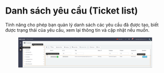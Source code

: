 # Danh sách yêu cầu (Ticket list)

Tính năng cho phép bạn quản lý danh sách các yêu cầu đã được tạo, biết được trạng thái của yêu cầu, xem lại thông tin và cập nhật nếu muốn.

<figure><img src="../../.gitbook/assets/image (688).png" alt=""><figcaption></figcaption></figure>
